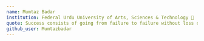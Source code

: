 ```yaml
---
name: Mumtaz Badar 
institution: Federal Urdu University of Arts, Sciences & Technology 🚩
quote: Success consists of going from failure to failure without loss of enthusiasm
github_user: Mumtazbadar
---
```

